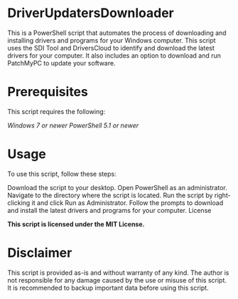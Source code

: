 # DriverUpdatersDownloader
This is a PowerShell script that automates the process of downloading and installing drivers and programs for your Windows computer. This script uses the SDI Tool and DriversCloud to identify and download the latest drivers for your computer. It also includes an option to download and run PatchMyPC to update your software.

# Prerequisites
This script requires the following:

*Windows 7 or newer*
*PowerShell 5.1 or newer*

# Usage
To use this script, follow these steps:

Download the script to your desktop.
Open PowerShell as an administrator.
Navigate to the directory where the script is located.
Run the script by right-clicking it and click Run as Administrator.
Follow the prompts to download and install the latest drivers and programs for your computer.
License

**This script is licensed under the MIT License.**

# Disclaimer
This script is provided as-is and without warranty of any kind. The author is not responsible for any damage caused by the use or misuse of this script. It is recommended to backup important data before using this script.
